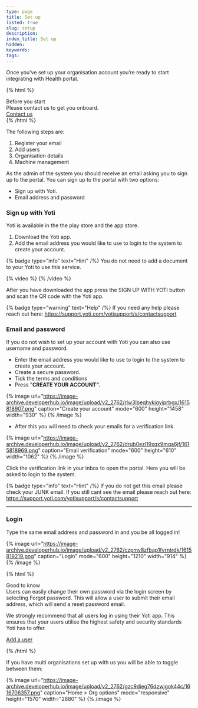 ```yaml
---
type: page
title: Set up
listed: true
slug: setup
description: 
index_title: Set up
hidden: 
keywords: 
tags: 
---
```


Once you've set up your organisation account you’re ready to start integrating with Health portal.

{% html %}
<div class="alert-BYS">
   <div class="alert-title" id="BYS">
      Before you start
   </div>
   <div class="alert-text" >
Please contact us to get you onboard.  </div>
   <div class="alert-links"> 
      <a  target="_self" href="https://support.yoti.com/yotisupport/s/contactsupport"> Contact us </a>
   </div>
</div>
{% /html %}

The following steps are:

1. Register your email
2. Add users
3. Organisation details
4. Machine management

As the admin of the system you should receive an email asking you to sign up to the portal. You can sign up to the portal with two options:

- Sign up with Yoti.
- Email address and password

### Sign up with Yoti

Yoti is available in the the play store and the app store.

1. Download the Yoti app.
2. Add the email address you would like to use to login to the system to create your account.

{% badge type="info" text="Hint" /%} You do not need to add a document to your Yoti to use this service.

{% video %}
{% /video %}

After you have downloaded the app press the SIGN UP WITH YOTI button and scan the QR code with the Yoti app.

{% badge type="warning" text="Help" /%} If you need any help please reach out here: https://support.yoti.com/yotisupport/s/contactsupport

### Email and password

If you do not wish to set up your account with Yoti you can also use username and password.

- Enter the email address you would like to use to login to the system to create your account.
- Create a secure password.
- Tick the terms and conditions
- Press "**CREATE YOUR ACCOUNT".**

{% image url="https://image-archive.developerhub.io/image/upload/v2_2762/rlw3lbeqhykjgyiprbgx/1615818907.png" caption="Create your account" mode="600" height="1458" width="930" %}
{% /image %}

- After this you will need to check your emails for a verification link. 

{% image url="https://image-archive.developerhub.io/image/upload/v2_2762/drub0ezl19xqx9mqa6jf/1615818969.png" caption="Email verification" mode="600" height="610" width="1062" %}
{% /image %}

Click the verification link in your inbox to open the portal. Here you will be asked to login to the system. 

{% badge type="info" text="Hint" /%} If you do not get this email please check your JUNK email. If you still cant see the email please reach out here: https://support.yoti.com/yotisupport/s/contactsupport

---

### Login

Type the same email address and password in and you be all logged in!

{% image url="https://image-archive.developerhub.io/image/upload/v2_2762/czpmv8zfbap1fvrntrdk/1615819219.png" caption="Login" mode="600" height="1210" width="914" %}
{% /image %}

{% html %}
<div class="alert-GTK">
    <div class="alert-title" id="GTK">
        Good to know
    </div>
    <div class="alert-text">
Users can easily change their own password via the login screen by selecting Forgot password. This will allow a user to submit their email address, which will send a reset password email.

We strongly recommend that all users log in using their Yoti app. This ensures that your users utilise the highest safety and security standards Yoti has to offer.
    </div>
    <div class="alert-links"> 
         <a href="https://developers.yoti.com/health-test/setup#add-a-user">Add a user</a>
   </div>
</div>
{% /html %}

If you have multi organisations set up with us you will be able to toggle between them:

{% image url="https://image-archive.developerhub.io/image/upload/v2_2762/gzc9dieg76dzwjgok44c/1616706357.png" caption="Home &gt; Org options" mode="responsive" height="1570" width="2880" %}
{% /image %}